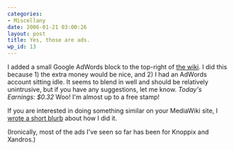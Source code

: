 ```yaml
---
categories:
- Miscellany
date: 2006-01-21 03:00:26
layout: post
title: Yes, those are ads.
wp_id: 13
---
```

I added a small Google AdWords block to the top-right of [the wiki](http://www.finnix.org/). I did this because 1) the extra money would be nice, and 2) I had an AdWords account sitting idle. It seems to blend in well and should be relatively unintrusive, but if you have any suggestions, let me know. _Today's Earnings: $0.32_ Woo! I'm almost up to a free stamp!

If you are interested in doing something similar on your MediaWiki site, I [wrote a short blurb](http://www.finnix.org/Google_AdSense_on_MediaWiki) about how I did it.

(Ironically, most of the ads I've seen so far has been for Knoppix and Xandros.)
